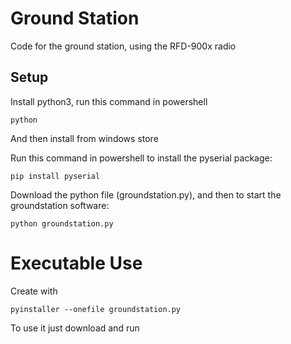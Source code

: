 # Ground Station
Code for the ground station, using the RFD-900x radio

## Setup 
Install python3, run this command in powershell
```
python
```
And then install from windows store


Run this command in powershell to install the pyserial package:
```
pip install pyserial 
```

Download the python file (groundstation.py),  and then to start the groundstation software: 
```
python groundstation.py
```

# Executable Use
Create with
```
pyinstaller --onefile groundstation.py
```
To use it just download and run
